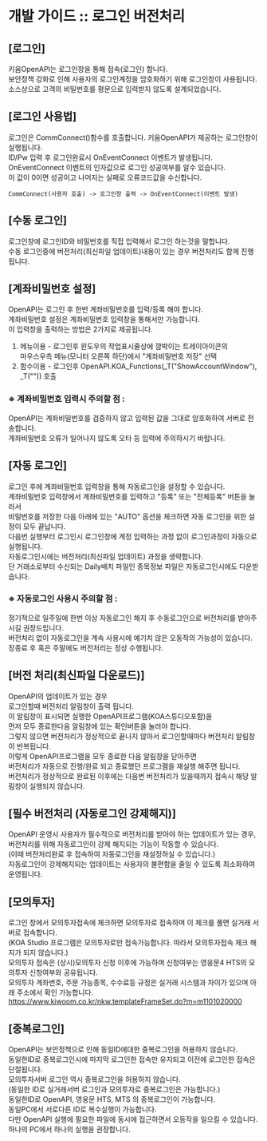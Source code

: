 
# 개발 가이드 :: 로그인 버전처리


## [로그인]
키움OpenAPI는 로그인창을 통해 접속(로그인) 합니다.  
보안정책 강화로 인해 사용자의 로그인계정을 암호화하기 위해 로그인창이 사용됩니다.  
소스상으로 고객의 비밀번호를 평문으로 입력받지 않도록 설계되었습니다.


## [로그인 사용법]
로그인은 CommConnect()함수를 호출합니다. 키움OpenAPI가 제공하는 로그인창이 실행됩니다.  
ID/Pw 입력 후 로그인완료시 OnEventConnect 이벤트가 발생됩니다.  
OnEventConnect 이벤트의 인자값으로 로그인 성공여부를 알수 있습니다.  
이 값이 0이면 성공이고 나머지는 실패로 오류코드값을 수신합니다.

    CommConnect(사용자 호출) -> 로그인창 출력 -> OnEventConnect(이벤트 발생)


## [수동 로그인]
로그인창에 로그인ID와 비밀번호를 직접 입력해서 로그인 하는것을 말합니다.  
수동 로그인중에 버전처리(최신파일 업데이트)내용이 있는 경우 버전처리도 함께 진행됩니다.


## [계좌비밀번호 설정]
OpenAPI는 로그인 후 한번 계좌비밀번호를 입력/등록 해야 합니다.  
계좌비밀번호 설정은 계좌비밀번호 입력창을 통해서만 가능합니다.  
이 입력창을 출력하는 방법은 2가지로 제공됩니다.  
1. 메뉴이용 - 로그인후 윈도우의 작업표시줄상에 깜박이는 트레이아이콘의  
마우스우측 메뉴(모니터 오른쪽 하단)에서 "계좌비밀번호 저장" 선택  
2. 함수이용 - 로그인후 OpenAPI.KOA_Functions(_T("ShowAccountWindow"), _T("")) 호출

### ※ 계좌비밀번호 입력시 주의할 점 :
OpenAPI는 계좌비밀번호를 검증하지 않고 입력된 값을 그대로 암호화하여 서버로 전송합니다.  
계좌비밀번호 오류가 일어나지 않도록 오타 등 입력에 주의하시기 바랍니다.


## [자동 로그인]
로그인 후에 계좌비밀번호 입력창을 통해 자동로그인을 설정할 수 있습니다.  
계좌비밀번호 입력창에서 계좌비밀번호를 입력하고 "등록" 또는 "전체등록" 버튼을 눌러서  
비밀번호를 저장한 다음 아래에 있는 "AUTO" 옵션을 체크하면 자동 로그인을 위한 설정이 모두 끝납니다.  
다음번 실행부터 로그인시 로그인창에 계정 입력하는 과정 없이 로그인과정이 자동으로 실행됩니다.  
자동로그인시에는 버전처리(최신파일 업데이트) 과정을 생략합니다.  
단 거래소로부터 수신되는 Daily배치 파일인 종목정보 파일은 자동로그인시에도 다운받습니다.

### ※ 자동로그인 사용시 주의할 점 :

정기적으로 일주일에 한번 이상 자동로그인 해지 후 수동로그인으로 버전처리를 받아주시길 권장드립니다.  
버전처리 없이 자동로그인을 계속 사용시에 예기치 않은 오동작의 가능성이 있습니다.  
장종료 후 혹은 주말에도 버전처리는 정상 수행됩니다.  


## [버전 처리(최신파일 다운로드)]
OpenAPI의 업데이트가 있는 경우  
로그인할때 버전처리 알림창이 출력 됩니다.  
이 알림창이 표시되면 실행한 OpenAPI프로그램(KOA스튜디오포함)을  
먼저 모두 종료한다음 알림창에 있는 확인버튼을 눌러야 합니다.  
그렇지 않으면 버전처리가 정상적으로 끝나지 않아서 로그인할때마다 버전처리 알림창이 반복됩니다.  
이렇게 OpenAPI프로그램을 모두 종료한 다음 알림창을 닫아주면  
버전처리가 자동으로 진행/완료 되고 종료했던 프로그램을 재실행 해주면 됩니다.  
버전처리가 정상적으로 완료된 이후에는 다음번 버전처리가 있을때까지 접속시 해당 알림창이 실행되지 않습니다.


## [필수 버전처리 (자동로그인 강제해지)]
OpenAPI 운영시 사용자가 필수적으로 버전처리를 받아야 하는 업데이트가 있는 경우,  
버전처리를 위해 자동로그인이 강제 해지되는 기능이 작동할 수 있습니다.  
(이때 버전처리완료 후 접속하여 자동로그인을 재설정하실 수 있습니다.)  
자동로그인이 강제해지되는 업데이트는 사용자의 불편함을 줄일 수 있도록 최소화하여 운영됩니다.


## [모의투자]
로그인 창에서 모의투자접속에 체크하면 모의투자로 접속하며 이 체크를 풀면 실거래 서버로 접속합니다.  
(KOA Studio 프로그램은 모의투자로만 접속가능합니다. 따라서 모의투자접속 체크 해지가 되지 않습니다.)  
모의투자 접속은 (상시)모의투자 신청 이후에 가능하며 신청여부는 영웅문4 HTS의 모의투자 신청여부와 공유됩니다.  
모의투자 계좌번호, 주문 가능종목, 수수료등 규정은 실거래 시스템과 차이가 있으며 아래 주소에서 확인 가능합니다.  
https://www.kiwoom.co.kr/nkw.templateFrameSet.do?m=m1101020000


## [중복로그인]
OpenAPI는 보안정책으로 인해 동일ID에대한 중복로그인을 허용하지 않습니다.  
동일한ID로 중복로그인시에 마지막 로그인한 접속만 유지되고 이전에 로그인한 접속은 단절됩니다.  
모의투자서버 로그인 역시 중복로그인을 허용하지 않습니다.  
(동일한 ID로 실거래서버 로그인과 모의투자로 중복로그인은 가능합니다.)  
동일한ID로 OpenAPI, 영웅문 HTS, MTS 의 중복로그인이 가능합니다.  
동일PC에서 서로다른 ID로 복수실행이 가능합니다.  
다만 OpenAPI 실행에 필요한 파일에 동시에 접근하면서 오동작을 일으킬 수 있습니다.  
하나의 PC에서 하나의 실행을 권장합니다.

